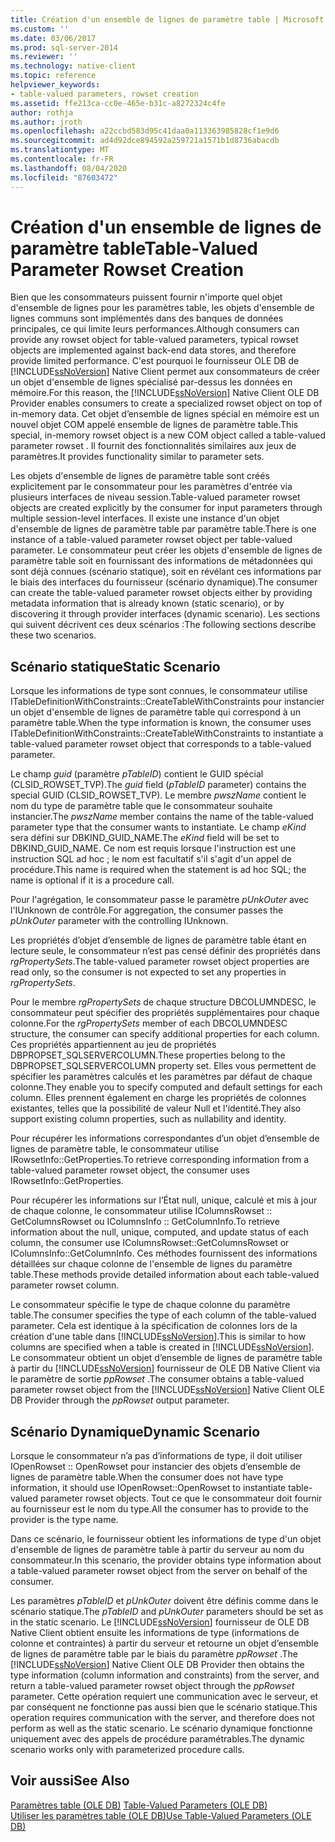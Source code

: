 ```yaml
---
title: Création d'un ensemble de lignes de paramètre table | Microsoft Docs
ms.custom: ''
ms.date: 03/06/2017
ms.prod: sql-server-2014
ms.reviewer: ''
ms.technology: native-client
ms.topic: reference
helpviewer_keywords:
- table-valued parameters, rowset creation
ms.assetid: ffe213ca-cc0e-465e-b31c-a8272324c4fe
author: rothja
ms.author: jroth
ms.openlocfilehash: a22ccbd583d95c41daa0a113363985828cf1e9d6
ms.sourcegitcommit: ad4d92dce894592a259721a1571b1d8736abacdb
ms.translationtype: MT
ms.contentlocale: fr-FR
ms.lasthandoff: 08/04/2020
ms.locfileid: "87603472"
---
```

# <a name="table-valued-parameter-rowset-creation"></a><span data-ttu-id="7002f-102">Création d'un ensemble de lignes de paramètre table</span><span class="sxs-lookup"><span data-stu-id="7002f-102">Table-Valued Parameter Rowset Creation</span></span>
  <span data-ttu-id="7002f-103">Bien que les consommateurs puissent fournir n'importe quel objet d'ensemble de lignes pour les paramètres table, les objets d'ensemble de lignes communs sont implémentés dans des banques de données principales, ce qui limite leurs performances.</span><span class="sxs-lookup"><span data-stu-id="7002f-103">Although consumers can provide any rowset object for table-valued parameters, typical rowset objects are implemented against back-end data stores, and therefore provide limited performance.</span></span> <span data-ttu-id="7002f-104">C'est pourquoi le fournisseur OLE DB de [!INCLUDE[ssNoVersion](../../includes/ssnoversion-md.md)] Native Client permet aux consommateurs de créer un objet d'ensemble de lignes spécialisé par-dessus les données en mémoire.</span><span class="sxs-lookup"><span data-stu-id="7002f-104">For this reason, the [!INCLUDE[ssNoVersion](../../includes/ssnoversion-md.md)] Native Client OLE DB Provider enables consumers to create a specialized rowset object on top of in-memory data.</span></span> <span data-ttu-id="7002f-105">Cet objet d’ensemble de lignes spécial en mémoire est un nouvel objet COM appelé ensemble de lignes de paramètre table.</span><span class="sxs-lookup"><span data-stu-id="7002f-105">This special, in-memory rowset object is a new COM object called a table-valued parameter rowset .</span></span> <span data-ttu-id="7002f-106">Il fournit des fonctionnalités similaires aux jeux de paramètres.</span><span class="sxs-lookup"><span data-stu-id="7002f-106">It provides functionality similar to parameter sets.</span></span>  
  
 <span data-ttu-id="7002f-107">Les objets d'ensemble de lignes de paramètre table sont créés explicitement par le consommateur pour les paramètres d'entrée via plusieurs interfaces de niveau session.</span><span class="sxs-lookup"><span data-stu-id="7002f-107">Table-valued parameter rowset objects are created explicitly by the consumer for input parameters through multiple session-level interfaces.</span></span> <span data-ttu-id="7002f-108">Il existe une instance d'un objet d'ensemble de lignes de paramètre table par paramètre table.</span><span class="sxs-lookup"><span data-stu-id="7002f-108">There is one instance of a table-valued parameter rowset object per table-valued parameter.</span></span> <span data-ttu-id="7002f-109">Le consommateur peut créer les objets d'ensemble de lignes de paramètre table soit en fournissant des informations de métadonnées qui sont déjà connues (scénario statique), soit en révélant ces informations par le biais des interfaces du fournisseur (scénario dynamique).</span><span class="sxs-lookup"><span data-stu-id="7002f-109">The consumer can create the table-valued parameter rowset objects either by providing metadata information that is already known (static scenario), or by discovering it through provider interfaces (dynamic scenario).</span></span> <span data-ttu-id="7002f-110">Les sections qui suivent décrivent ces deux scénarios :</span><span class="sxs-lookup"><span data-stu-id="7002f-110">The following sections describe these two scenarios.</span></span>  
  
## <a name="static-scenario"></a><span data-ttu-id="7002f-111">Scénario statique</span><span class="sxs-lookup"><span data-stu-id="7002f-111">Static Scenario</span></span>  
 <span data-ttu-id="7002f-112">Lorsque les informations de type sont connues, le consommateur utilise ITableDefinitionWithConstraints::CreateTableWithConstraints pour instancier un objet d'ensemble de lignes de paramètre table qui correspond à un paramètre table.</span><span class="sxs-lookup"><span data-stu-id="7002f-112">When the type information is known, the consumer uses ITableDefinitionWithConstraints::CreateTableWithConstraints to instantiate a table-valued parameter rowset object that corresponds to a table-valued parameter.</span></span>  
  
 <span data-ttu-id="7002f-113">Le champ *guid* (paramètre *pTableID*) contient le GUID spécial (CLSID_ROWSET_TVP).</span><span class="sxs-lookup"><span data-stu-id="7002f-113">The *guid* field (*pTableID* parameter) contains the special GUID (CLSID_ROWSET_TVP).</span></span> <span data-ttu-id="7002f-114">Le membre *pwszName* contient le nom du type de paramètre table que le consommateur souhaite instancier.</span><span class="sxs-lookup"><span data-stu-id="7002f-114">The *pwszName* member contains the name of the table-valued parameter type that the consumer wants to instantiate.</span></span> <span data-ttu-id="7002f-115">Le champ *eKind* sera défini sur DBKIND_GUID_NAME.</span><span class="sxs-lookup"><span data-stu-id="7002f-115">The *eKind* field will be set to DBKIND_GUID_NAME.</span></span> <span data-ttu-id="7002f-116">Ce nom est requis lorsque l'instruction est une instruction SQL ad hoc ; le nom est facultatif s'il s'agit d'un appel de procédure.</span><span class="sxs-lookup"><span data-stu-id="7002f-116">This name is required when the statement is ad hoc SQL; the name is optional if it is a procedure call.</span></span>  
  
 <span data-ttu-id="7002f-117">Pour l'agrégation, le consommateur passe le paramètre *pUnkOuter* avec l'IUnknown de contrôle.</span><span class="sxs-lookup"><span data-stu-id="7002f-117">For aggregation, the consumer passes the *pUnkOuter* parameter with the controlling IUnknown.</span></span>  
  
 <span data-ttu-id="7002f-118">Les propriétés d’objet d’ensemble de lignes de paramètre table étant en lecture seule, le consommateur n’est pas censé définir des propriétés dans *rgPropertySets*.</span><span class="sxs-lookup"><span data-stu-id="7002f-118">The table-valued parameter rowset object properties are read only, so the consumer is not expected to set any properties in *rgPropertySets*.</span></span>  
  
 <span data-ttu-id="7002f-119">Pour le membre *rgPropertySets* de chaque structure DBCOLUMNDESC, le consommateur peut spécifier des propriétés supplémentaires pour chaque colonne.</span><span class="sxs-lookup"><span data-stu-id="7002f-119">For the *rgPropertySets* member of each DBCOLUMNDESC structure, the consumer can specify additional properties for each column.</span></span> <span data-ttu-id="7002f-120">Ces propriétés appartiennent au jeu de propriétés DBPROPSET_SQLSERVERCOLUMN.</span><span class="sxs-lookup"><span data-stu-id="7002f-120">These properties belong to the DBPROPSET_SQLSERVERCOLUMN property set.</span></span> <span data-ttu-id="7002f-121">Elles vous permettent de spécifier les paramètres calculés et les paramètres par défaut de chaque colonne.</span><span class="sxs-lookup"><span data-stu-id="7002f-121">They enable you to specify computed and default settings for each column.</span></span> <span data-ttu-id="7002f-122">Elles prennent également en charge les propriétés de colonnes existantes, telles que la possibilité de valeur Null et l'identité.</span><span class="sxs-lookup"><span data-stu-id="7002f-122">They also support existing column properties, such as nullability and identity.</span></span>  
  
 <span data-ttu-id="7002f-123">Pour récupérer les informations correspondantes d’un objet d’ensemble de lignes de paramètre table, le consommateur utilise IRowsetInfo::GetProperties.</span><span class="sxs-lookup"><span data-stu-id="7002f-123">To retrieve corresponding information from a table-valued parameter rowset object, the consumer uses IRowsetInfo::GetProperties.</span></span>  
  
 <span data-ttu-id="7002f-124">Pour récupérer les informations sur l’État null, unique, calculé et mis à jour de chaque colonne, le consommateur utilise IColumnsRowset :: GetColumnsRowset ou IColumnsInfo :: GetColumnInfo.</span><span class="sxs-lookup"><span data-stu-id="7002f-124">To retrieve information about the null, unique, computed, and update status of each column, the consumer use IColumnsRowset::GetColumnsRowset or IColumnsInfo::GetColumnInfo.</span></span> <span data-ttu-id="7002f-125">Ces méthodes fournissent des informations détaillées sur chaque colonne de l'ensemble de lignes du paramètre table.</span><span class="sxs-lookup"><span data-stu-id="7002f-125">These methods provide detailed information about each table-valued parameter rowset column.</span></span>  
  
 <span data-ttu-id="7002f-126">Le consommateur spécifie le type de chaque colonne du paramètre table.</span><span class="sxs-lookup"><span data-stu-id="7002f-126">The consumer specifies the type of each column of the table-valued parameter.</span></span> <span data-ttu-id="7002f-127">Cela est identique à la spécification de colonnes lors de la création d'une table dans [!INCLUDE[ssNoVersion](../../includes/ssnoversion-md.md)].</span><span class="sxs-lookup"><span data-stu-id="7002f-127">This is similar to how columns are specified when a table is created in [!INCLUDE[ssNoVersion](../../includes/ssnoversion-md.md)].</span></span> <span data-ttu-id="7002f-128">Le consommateur obtient un objet d’ensemble de lignes de paramètre table à partir du [!INCLUDE[ssNoVersion](../../includes/ssnoversion-md.md)] fournisseur de OLE DB Native Client via le paramètre de sortie *ppRowset* .</span><span class="sxs-lookup"><span data-stu-id="7002f-128">The consumer obtains a table-valued parameter rowset object from the [!INCLUDE[ssNoVersion](../../includes/ssnoversion-md.md)] Native Client OLE DB Provider through the *ppRowset* output parameter.</span></span>  
  
## <a name="dynamic-scenario"></a><span data-ttu-id="7002f-129">Scénario Dynamique</span><span class="sxs-lookup"><span data-stu-id="7002f-129">Dynamic Scenario</span></span>  
 <span data-ttu-id="7002f-130">Lorsque le consommateur n’a pas d’informations de type, il doit utiliser IOpenRowset :: OpenRowset pour instancier des objets d’ensemble de lignes de paramètre table.</span><span class="sxs-lookup"><span data-stu-id="7002f-130">When the consumer does not have type information, it should use IOpenRowset::OpenRowset to instantiate table-valued parameter rowset objects.</span></span> <span data-ttu-id="7002f-131">Tout ce que le consommateur doit fournir au fournisseur est le nom du type.</span><span class="sxs-lookup"><span data-stu-id="7002f-131">All the consumer has to provide to the provider is the type name.</span></span>  
  
 <span data-ttu-id="7002f-132">Dans ce scénario, le fournisseur obtient les informations de type d'un objet d'ensemble de lignes de paramètre table à partir du serveur au nom du consommateur.</span><span class="sxs-lookup"><span data-stu-id="7002f-132">In this scenario, the provider obtains type information about a table-valued parameter rowset object from the server on behalf of the consumer.</span></span>  
  
 <span data-ttu-id="7002f-133">Les paramètres *pTableID* et *pUnkOuter* doivent être définis comme dans le scénario statique.</span><span class="sxs-lookup"><span data-stu-id="7002f-133">The *pTableID* and *pUnkOuter* parameters should be set as in the static scenario.</span></span> <span data-ttu-id="7002f-134">Le [!INCLUDE[ssNoVersion](../../includes/ssnoversion-md.md)] fournisseur de OLE DB Native Client obtient ensuite les informations de type (informations de colonne et contraintes) à partir du serveur et retourne un objet d’ensemble de lignes de paramètre table par le biais du paramètre *ppRowset* .</span><span class="sxs-lookup"><span data-stu-id="7002f-134">The [!INCLUDE[ssNoVersion](../../includes/ssnoversion-md.md)] Native Client OLE DB Provider then obtains the type information (column information and constraints) from the server, and return a table-valued parameter rowset object through the *ppRowset* parameter.</span></span> <span data-ttu-id="7002f-135">Cette opération requiert une communication avec le serveur, et par conséquent ne fonctionne pas aussi bien que le scénario statique.</span><span class="sxs-lookup"><span data-stu-id="7002f-135">This operation requires communication with the server, and therefore does not perform as well as the static scenario.</span></span> <span data-ttu-id="7002f-136">Le scénario dynamique fonctionne uniquement avec des appels de procédure paramétrables.</span><span class="sxs-lookup"><span data-stu-id="7002f-136">The dynamic scenario works only with parameterized procedure calls.</span></span>  
  
## <a name="see-also"></a><span data-ttu-id="7002f-137">Voir aussi</span><span class="sxs-lookup"><span data-stu-id="7002f-137">See Also</span></span>  
 <span data-ttu-id="7002f-138">[Paramètres table &#40;OLE DB&#41;](table-valued-parameters-ole-db.md) </span><span class="sxs-lookup"><span data-stu-id="7002f-138">[Table-Valued Parameters &#40;OLE DB&#41;](table-valued-parameters-ole-db.md) </span></span>  
 [<span data-ttu-id="7002f-139">Utiliser les paramètres table &#40;OLE DB&#41;</span><span class="sxs-lookup"><span data-stu-id="7002f-139">Use Table-Valued Parameters &#40;OLE DB&#41;</span></span>](../native-client-ole-db-how-to/use-table-valued-parameters-ole-db.md)  
  
  
